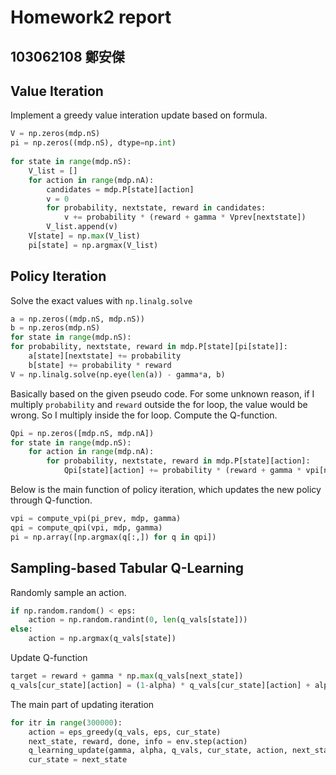 # Homework2 report
## 103062108 鄭安傑

## Value Iteration
Implement a greedy value interation update based on formula.
```python
V = np.zeros(mdp.nS)
pi = np.zeros((mdp.nS), dtype=np.int)
        
for state in range(mdp.nS):
    V_list = []
    for action in range(mdp.nA):
        candidates = mdp.P[state][action]
        v = 0
        for probability, nextstate, reward in candidates:
            v += probability * (reward + gamma * Vprev[nextstate])
        V_list.append(v)
    V[state] = np.max(V_list)
    pi[state] = np.argmax(V_list)
```
## Policy Iteration
Solve the exact values with `np.linalg.solve`
```python
a = np.zeros((mdp.nS, mdp.nS)) 
b = np.zeros(mdp.nS) 
for state in range(mdp.nS):
for probability, nextstate, reward in mdp.P[state][pi[state]]:
    a[state][nextstate] += probability
    b[state] += probability * reward
V = np.linalg.solve(np.eye(len(a)) - gamma*a, b)
```
Basically based on the given pseudo code. For some unknown reason, if I multiply `probability` and `reward` outside the for loop, the value would be wrong. So I multiply inside the for loop.
Compute the Q-function. 
```python
Qpi = np.zeros([mdp.nS, mdp.nA])
for state in range(mdp.nS):
    for action in range(mdp.nA):
        for probability, nextstate, reward in mdp.P[state][action]:
            Qpi[state][action] += probability * (reward + gamma * vpi[nextstate])
```
Below is the main function of policy iteration, which updates the new policy through Q-function.
```python
vpi = compute_vpi(pi_prev, mdp, gamma)
qpi = compute_qpi(vpi, mdp, gamma)
pi = np.array([np.argmax(q[:,]) for q in qpi])
```

## Sampling-based Tabular Q-Learning
Randomly sample an action.
```python
if np.random.random() < eps:
    action = np.random.randint(0, len(q_vals[state]))
else:
    action = np.argmax(q_vals[state])
```
Update Q-function
```python
target = reward + gamma * np.max(q_vals[next_state])
q_vals[cur_state][action] = (1-alpha) * q_vals[cur_state][action] + alpha * target
```
The main part of updating iteration
```python
for itr in range(300000):
    action = eps_greedy(q_vals, eps, cur_state)
    next_state, reward, done, info = env.step(action)
    q_learning_update(gamma, alpha, q_vals, cur_state, action, next_state, reward)
    cur_state = next_state
```
